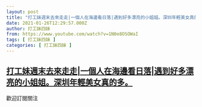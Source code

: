 ```yaml
---
layout: post
title: "打工妹週末去來走走|一個人在海邊看日落|遇到好多漂亮的小姐姐。深圳年輕美女真的多。"
date: 2021-01-26T12:29:57.000Z
author: 打工妹四妹
from: https://www.youtube.com/watch?v=1N0e8OSOWaI
tags: [ 打工妹四妹 ]
categories: [ 打工妹四妹 ]
---
```

<!--1611664197000-->
[打工妹週末去來走走|一個人在海邊看日落|遇到好多漂亮的小姐姐。深圳年輕美女真的多。](https://www.youtube.com/watch?v=1N0e8OSOWaI)
------

<div>
歡迎訂閱關注
</div>
